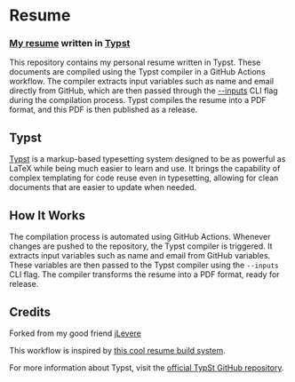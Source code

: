 # Resume

### [My resume](https://github.com/MrLadas/resume/releases/latest/download/resume.pdf) written in [Typst](https://github.com/typst/typst)


This repository contains my personal resume written in Typst. These documents are compiled using the Typst compiler in a GitHub Actions workflow. The compiler extracts input variables such as name and email directly from GitHub, which are then passed through the [--inputs](https://typst.app/docs/reference/foundations/sys/) CLI flag during the compilation process. Typst compiles the resume into a PDF format, and this PDF is then published as a release.


## Typst

[Typst](https://github.com/typst/typst) is a markup-based typesetting system designed to be as powerful as LaTeX while being much easier to learn and use.
It brings the capability of complex templating for code reuse even in typesetting, allowing for clean documents that are easier to update when needed.

## How It Works

The compilation process is automated using GitHub Actions. Whenever changes are pushed to the repository, the Typst compiler is triggered. It extracts input variables such as name and email from GitHub variables. These variables are then passed to the Typst compiler using the `--inputs` CLI flag. The compiler transforms the resume into a PDF format, ready for release.


## Credits

Forked from my good friend [jLevere](https://github.com/jLevere/resume)

This workflow is inspired by [this cool resume build system](https://github.com/mbund/resume).

For more information about Typst, visit the [official TypSt GitHub repository](https://github.com/typst/typst).
